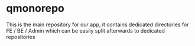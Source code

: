 # qmonorepo
This is the main repository for our app, it contains dedicated directories for FE / BE / Admin which can be easily split afterwards to dedicated repositories
